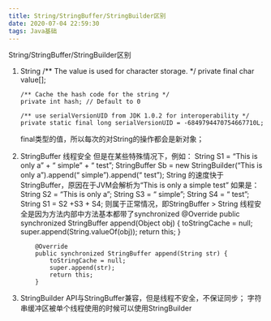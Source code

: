 ```yaml
---
title: String/StringBuffer/StringBuilder区别
date: 2020-07-04 22:59:30
tags: Java基础
---
```

String/StringBuffer/StringBuilder区别

1. String
       /** The value is used for character storage. */
       private final char value[];
       
       /** Cache the hash code for the string */
       private int hash; // Default to 0
       
       /** use serialVersionUID from JDK 1.0.2 for interoperability */
       private static final long serialVersionUID = -6849794470754667710L;
       
   final类型的值，所以每次的对String的操作都会是新对象；
2. StringBuffer
   线程安全
   但是在某些特殊情况下，例如：
        String S1 = “This is only a” + “ simple” + “ test”;
        StringBuffer Sb = new StringBuilder(“This is only a”).append(“ simple”).append(“ test”);
   String 的速度快于StringBuffer，原因在于JVM会解析为“This is only a simple test”
   如果是：
       String S2 = “This is only a”;
       String S3 = “ simple”;
       String S4 = “ test”;
       String S1 = S2 +S3 + S4;
   则属于正常情况，即StringBuffer > String
   线程安全是因为方法内部中方法基本都带了synchronized
           @Override
           public synchronized StringBuffer append(Object obj) {
               toStringCache = null;
               super.append(String.valueOf(obj));
               return this;
           }
       
           @Override
           public synchronized StringBuffer append(String str) {
               toStringCache = null;
               super.append(str);
               return this;
           }
   
3. StringBuilder
   API与StringBuffer兼容，但是线程不安全，不保证同步；
   字符串缓冲区被单个线程使用的时候可以使用StringBuilder
   
